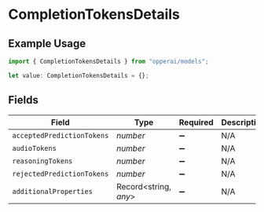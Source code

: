 # CompletionTokensDetails

## Example Usage

```typescript
import { CompletionTokensDetails } from "opperai/models";

let value: CompletionTokensDetails = {};
```

## Fields

| Field                      | Type                       | Required                   | Description                |
| -------------------------- | -------------------------- | -------------------------- | -------------------------- |
| `acceptedPredictionTokens` | *number*                   | :heavy_minus_sign:         | N/A                        |
| `audioTokens`              | *number*                   | :heavy_minus_sign:         | N/A                        |
| `reasoningTokens`          | *number*                   | :heavy_minus_sign:         | N/A                        |
| `rejectedPredictionTokens` | *number*                   | :heavy_minus_sign:         | N/A                        |
| `additionalProperties`     | Record<string, *any*>      | :heavy_minus_sign:         | N/A                        |
